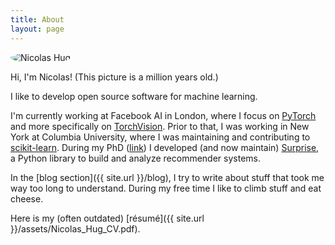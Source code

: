 ```yaml
---
title: About
layout: page
---
```


<img style="border-radius:100%" alt="Nicolas Hug" src="{{ site.url }}/assets/images/nico.jpg">

Hi, I'm Nicolas!
(This picture is a million years old.)

I like to develop open source software for machine learning.

I'm currently working at Facebook AI in London, where I focus on
[PyTorch](https://pytorch.org/) and more specifically on
[TorchVision](https://pytorch.org/vision/). Prior to that, I was working in
New York at Columbia University, where I was maintaining and contributing to
[scikit-learn](http://scikit-learn.org/). During my PhD
([link](http://nicolas-hug.com/assets/phd.pdf)) I developed (and now
maintain) [Surprise](http://surpriselib.com), a Python library to build and
analyze recommender systems.

In the [blog section]({{ site.url }}/blog), I try to write about stuff that
took me way too long to understand. During my free time I like to climb stuff
and eat cheese.

Here is my (often outdated) [résumé]({{ site.url }}/assets/Nicolas_Hug_CV.pdf).
